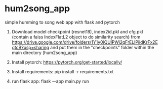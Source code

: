 # hum2song_app
simple humming to song web app with flask and pytorch

1. Download model checkpoint (resnet18), index2id.pkl and cfg.pkl (contain a faiss IndexFlatL2 object to do similarity search) from
   https://drive.google.com/drive/folders/1Y1y0iQUIPWi2qFrELIPiidKrFx2EgtcB?usp=sharing
   and put them in the "checkpoints" folder within the main directory (hum2song_app)
2. Install pytorch:
   https://pytorch.org/get-started/locally/
   
4. Install requirements:
   pip install -r requirements.txt
   
5. run flask app:
   flask --app main.py run 

